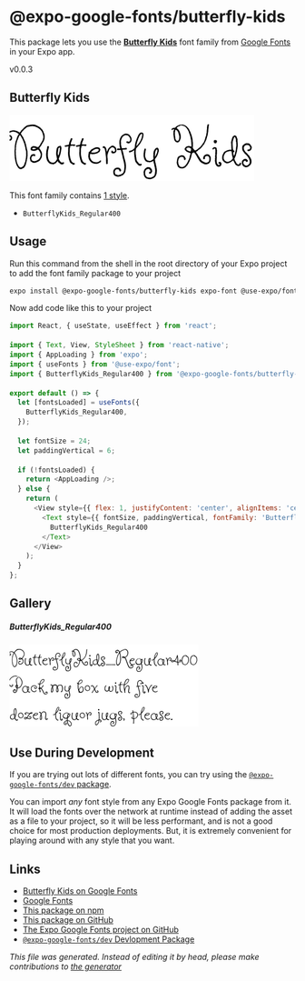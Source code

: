 # @expo-google-fonts/butterfly-kids

This package lets you use the [**Butterfly Kids**](https://fonts.google.com/specimen/Butterfly+Kids) font family from [Google Fonts](https://fonts.google.com/) in your Expo app.

v0.0.3

## Butterfly Kids

![Butterfly Kids](./font-family.png)

This font family contains [1 style](#gallery).

- `ButterflyKids_Regular400`

## Usage

Run this command from the shell in the root directory of your Expo project to add the font family package to your project
```sh
expo install @expo-google-fonts/butterfly-kids expo-font @use-expo/font
```

Now add code like this to your project
```js
import React, { useState, useEffect } from 'react';

import { Text, View, StyleSheet } from 'react-native';
import { AppLoading } from 'expo';
import { useFonts } from '@use-expo/font';
import { ButterflyKids_Regular400 } from '@expo-google-fonts/butterfly-kids';

export default () => {
  let [fontsLoaded] = useFonts({
    ButterflyKids_Regular400,
  });

  let fontSize = 24;
  let paddingVertical = 6;

  if (!fontsLoaded) {
    return <AppLoading />;
  } else {
    return (
      <View style={{ flex: 1, justifyContent: 'center', alignItems: 'center' }}>
        <Text style={{ fontSize, paddingVertical, fontFamily: 'ButterflyKids_Regular400' }}>
          ButterflyKids_Regular400
        </Text>
      </View>
    );
  }
};

```

## Gallery

##### ButterflyKids_Regular400
![ButterflyKids_Regular400](./3e78c92335db0b2820b46df2d4a84c41e8690af1bac099b4a552e36736643b61.ttf.png)


## Use During Development

If you are trying out lots of different fonts, you can try using the [`@expo-google-fonts/dev` package](https://www.npmjs.com/package/@expo-google-fonts/dev).

You can import *any* font style from any Expo Google Fonts package from it. It will load the fonts
over the network at runtime instead of adding the asset as a file to your project, so it will be 
less performant, and is not a good choice for most production deployments. But, it is extremely convenient
for playing around with any style that you want.

## Links

- [Butterfly Kids on Google Fonts](https://fonts.google.com/specimen/Butterfly+Kids)
- [Google Fonts](https://fonts.google.com/)
- [This package on npm](https://www.npmjs.com/package/@expo-google-fonts/butterfly-kids)
- [This package on GitHub](https://github.com/expo/google-fonts/tree/master/font-packages/butterfly-kids)
- [The Expo Google Fonts project on GitHub](https://github.com/expo/google-fonts)
- [`@expo-google-fonts/dev` Devlopment Package](https://github.com/expo/google-fonts/tree/master/font-packages/dev)


*This file was generated. Instead of editing it by head, please make contributions to [the generator](https://github.com/expo/google-fonts/tree/master/packages/generator)*
